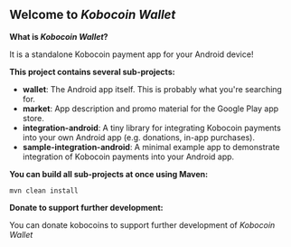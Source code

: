 ## Welcome to _Kobocoin Wallet_

__What is _Kobocoin Wallet_?__

It is a standalone Kobocoin payment app for your Android device!


__This project contains several sub-projects:__

 * __wallet__:
     The Android app itself. This is probably what you're searching for.
 * __market__:
     App description and promo material for the Google Play app store.
 * __integration-android__:
     A tiny library for integrating Kobocoin payments into your own Android app
     (e.g. donations, in-app purchases).
 * __sample-integration-android__:
     A minimal example app to demonstrate integration of Kobocoin payments into
     your Android app.


__You can build all sub-projects at once using Maven:__

`mvn clean install`


__Donate to support further development:__

You can donate kobocoins to support further development of _Kobocoin Wallet_ 
